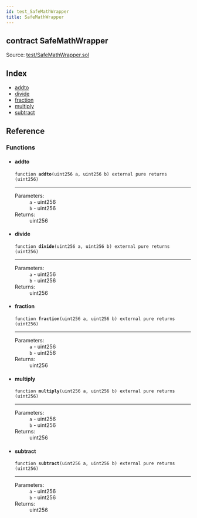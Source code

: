 ```yaml
---
id: test_SafeMathWrapper
title: SafeMathWrapper
---
```


<div class="contract-doc"><div class="contract"><h2 class="contract-header"><span class="contract-kind">contract</span> SafeMathWrapper</h2><div class="source">Source: <a href="https://github.com/MyBitFoundation/MyBit-Network.tech//blob/v0.1.9/contracts/test/SafeMathWrapper.sol" target="_blank">test/SafeMathWrapper.sol</a></div></div><div class="index"><h2>Index</h2><ul><li><a href="test_SafeMathWrapper.html#addto">addto</a></li><li><a href="test_SafeMathWrapper.html#divide">divide</a></li><li><a href="test_SafeMathWrapper.html#fraction">fraction</a></li><li><a href="test_SafeMathWrapper.html#multiply">multiply</a></li><li><a href="test_SafeMathWrapper.html#subtract">subtract</a></li></ul></div><div class="reference"><h2>Reference</h2><div class="functions"><h3>Functions</h3><ul><li><div class="item function"><span id="addto" class="anchor-marker"></span><h4 class="name">addto</h4><div class="body"><code class="signature">function <strong>addto</strong><span>(uint256 a, uint256 b) </span><span>external </span><span>pure </span><span>returns  (uint256) </span></code><hr/><dl><dt><span class="label-parameters">Parameters:</span></dt><dd><div><code>a</code> - uint256</div><div><code>b</code> - uint256</div></dd><dt><span class="label-return">Returns:</span></dt><dd>uint256</dd></dl></div></div></li><li><div class="item function"><span id="divide" class="anchor-marker"></span><h4 class="name">divide</h4><div class="body"><code class="signature">function <strong>divide</strong><span>(uint256 a, uint256 b) </span><span>external </span><span>pure </span><span>returns  (uint256) </span></code><hr/><dl><dt><span class="label-parameters">Parameters:</span></dt><dd><div><code>a</code> - uint256</div><div><code>b</code> - uint256</div></dd><dt><span class="label-return">Returns:</span></dt><dd>uint256</dd></dl></div></div></li><li><div class="item function"><span id="fraction" class="anchor-marker"></span><h4 class="name">fraction</h4><div class="body"><code class="signature">function <strong>fraction</strong><span>(uint256 a, uint256 b) </span><span>external </span><span>pure </span><span>returns  (uint256) </span></code><hr/><dl><dt><span class="label-parameters">Parameters:</span></dt><dd><div><code>a</code> - uint256</div><div><code>b</code> - uint256</div></dd><dt><span class="label-return">Returns:</span></dt><dd>uint256</dd></dl></div></div></li><li><div class="item function"><span id="multiply" class="anchor-marker"></span><h4 class="name">multiply</h4><div class="body"><code class="signature">function <strong>multiply</strong><span>(uint256 a, uint256 b) </span><span>external </span><span>pure </span><span>returns  (uint256) </span></code><hr/><dl><dt><span class="label-parameters">Parameters:</span></dt><dd><div><code>a</code> - uint256</div><div><code>b</code> - uint256</div></dd><dt><span class="label-return">Returns:</span></dt><dd>uint256</dd></dl></div></div></li><li><div class="item function"><span id="subtract" class="anchor-marker"></span><h4 class="name">subtract</h4><div class="body"><code class="signature">function <strong>subtract</strong><span>(uint256 a, uint256 b) </span><span>external </span><span>pure </span><span>returns  (uint256) </span></code><hr/><dl><dt><span class="label-parameters">Parameters:</span></dt><dd><div><code>a</code> - uint256</div><div><code>b</code> - uint256</div></dd><dt><span class="label-return">Returns:</span></dt><dd>uint256</dd></dl></div></div></li></ul></div></div></div>
